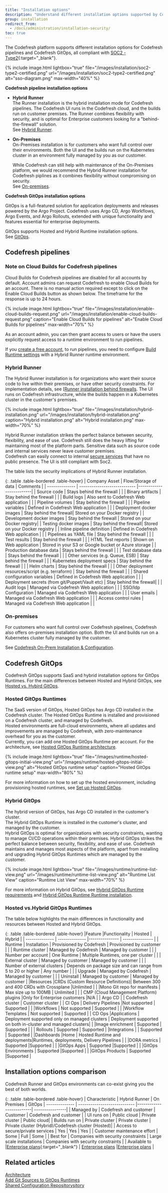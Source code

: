 ```yaml
---
title: "Installation options"
description: "Understand different installation options supported by Codefresh"
group: installation
redirect_from:
  - /docs/administration/installation-security/
toc: true
---
```


The Codefresh platform supports different installation options for Codefresh pipelines and Codefresh GitOps, all compliant with [SOC2 - Type2](https://us.aicpa.org/interestareas/frc/assuranceadvisoryservices/aicpasoc2report){:target="\_blank"}.

{% include image.html
  lightbox="true"
  file="/images/installation/soc2-type2-certified.png"
  url="/images/installation/soc2-type2-certified.png"
  alt="sso-diagram.png"
  max-width="40%"
    %} 


**Codefresh pipeline installation options**  
* **Hybrid Runner**  
  The Runner installation is the hybrid installation mode for Codefresh pipelines. The Codefresh UI runs in the Codefresh cloud, and the builds run on customer premises. The Runner combines flexibility with security, and is optimal for Enterprise customers looking for a "behind-the-firewall" solution.  
  See [Hybrid Runner](#hybrid-runner).
  

* **On-Premises**  
  On-Premises installation is for customers who want full control over their environments. Both the UI and the builds run on the Kubernetes cluster in an environment fully managed by you as our customer.  

  While Codefresh can still help with maintenance of the On-Premises platform, we would recommend the Hybrid Runner installation for Codefresh piplines as it combines flexibility without compromising on security.  
  See [On-premises](#on-premises).

**Codefresh GitOps installation options**  

GitOps is a full-featured solution for application deployments and releases powered by the Argo Project. Codefresh uses Argo CD, Argo Workflows, Argo Events, and Argo Rollouts, extended with unique functionality and features essential for enterprise deployments.

GitOps supports Hosted and Hybrid Runtime installation options.   
See [GitOps](#gitops).

## Codefresh pipelines 

### Note on Cloud Builds for Codefresh pipelines

Cloud Builds for Codefresh pipelines are disabled for all accounts by default. 
Account admins can request Codefresh to enable Cloud Builds for an account. There is no manual action required except to click on the Enable Cloud Builds button as shown below. The timeframe for the response is up to 24 hours.<br>

{% include image.html
  lightbox="true"
  file="/images/installation/enable-cloud-builds-request.png"
  url="/images/installation/enable-cloud-builds-request.png"
  caption="Enable Cloud Builds for pipelines"
  alt="Enable Cloud Builds for pipelines"
  max-width="70%"
    %} 

As an account admin, you can then grant access to users or have the users explicitly request access to a runtime environment to run pipelines. 

If you [create a free account]({{site.baseurl}}/docs/quick-start/create-codefresh-account/), to run pipelines, you need to configure [Build Runtime settings]({{site.baseurl}}/docs/pipelines/pipelines/#build-runtime) with a Hybrid Runner runtime environment.  




### Hybrid Runner

The Hybrid Runner installation is for organizations who want their source code to live within their premises, or have other security constraints. For implementation details, see [[Runner installation behind firewalls]({{site.baseurl}}/docs/installation/behind-the-firewall).
The UI runs on Codefresh infrastructure, while the builds happen in a Kubernetes cluster in the customer's premises.

{% include image.html
  lightbox="true"
  file="/images/installation/hybrid-installation.png"
  url="/images/installation/hybrid-installation.png"
  caption="Hybrid installation.png"
  alt="Hybrid installation.png"
  max-width="70%"
    %}    


Hybrid Runner installation strikes the perfect balance between security, flexibility, and ease of use. Codefresh still does the heavy lifting for maintaining most of the platform parts. Sensitive data such as source code and internal services never leave customer premises.  
Codefresh can easily connect to internal [secure services]({{site.baseurl}}/docs/installation/behind-the-firewall/#using-secure-services-in-your-pipelines) that have no public presence.
The UI is still compliant with Soc2.
  

The table lists the security implications of Hybrid Runner installation.

{: .table .table-bordered .table-hover}
| Company Asset          | Flow/Storage of data                 | Comments                  |
| -------------- | ---------------------------- |-------------------------|
| Source code       | Stays behind the firewall | |
| Binary artifacts  | Stay behind the firewall |   |
| Build logs        | Also sent to Codefresh Web application |  |
| Pipeline volumes   | Stay behind the firewall | |
| Pipeline variables   | Defined in Codefresh Web application | |
| Deployment docker images | Stay behind the firewall| Stored on your Docker registry |
| Development docker images | Stay behind the firewall | Stored on your Docker registry|
| Testing docker images | Stay behind the firewall|  Stored on your Docker registry |
| Inline pipeline definition | Defined in Codefresh Web application |  |
| Pipelines as YAML file | Stay behind the firewall |  |
| Test results | Stay behind the firewall | | 
| HTML Test reports | Shown on Web application |  Stored in your S3 or Google bucket or Azure storage  |
| Production database data | Stays behind the firewall | |
| Test database data | Stays behind the firewall | |
| Other services (e.g. Queue, ESB) | Stay behind the firewall | |
| Kubernetes deployment specs | Stay behind the firewall | |
| Helm charts | Stay behind the firewall | |
| Other deployment resources/script (e.g. terraform) | Stay behind the firewall | |
| Shared configuration variables | Defined in Codefresh Web application |  |
| Deployment secrets (from git/Puppet/Vault etc) | Stay behind the firewall|  |
| Audit logs | Managed via Codefresh Web application |  |
| SSO/Idp Configuration | Managed via Codefresh Web application |  |
| User emails | Managed via Codefresh Web application |  |
| Access control rules | Managed via Codefresh Web application | |



### On-premises   

For customers who want full control over Codefresh pipelines, Codefresh also offers on-premises installation option. Both the UI and builds run on a Kubernetes cluster fully managed by the customer.

See [Codefresh On-Prem Installation & Configuration]({{site.baseurl}}/docs/installation/codefresh-on-prem).


## Codefresh GitOps 

Codefresh GitOps supports SaaS and hybrid installation options for GitOps Runtimes. For the main differences between Hosted and Hybrid GitOps, see [Hosted vs. Hybird GitOps]({{site.baseurl}}/docs/installation/installation-options/#hosted-vshybrid-gitops).


### Hosted GitOps Runtimes
The SaaS version of GitOps, Hosted GitOps has Argo CD installed in the Codefresh cluster.
The Hosted GitOps Runtime is installed and provisioned on a Codefresh cluster, and managed by Codefresh.  
Hosted environments are full-cloud environments, where all updates and improvements are managed by Codefresh, with zero-maintenance overhead for you as the customer.  
Currently, you can add one Hosted GitOps Runtime per account.
For the architecture, see [Hosted GitOps Runtime architecture]({{site.baseurl}}/docs/installation/runtime-architecture/).

  
{% include
 image.html
 lightbox="true"
 file="/images/runtime/hosted-gitops-initial-view.png"
 url="/images/runtime/hosted-gitops-initial-view.png"
 alt="Hosted GitOps runtime setup"
 caption="Hosted GitOps runtime setup"
    max-width="80%"
%} 

  For more information on how to set up the hosted environment, including provisioning hosted runtimes, see [Set up Hosted GitOps]({{site.baseurl}}/docs/installation/gitops/hosted-runtime/).  

### Hybrid GitOps
The hybrid version of GitOps, has Argo CD installed in the customer's cluster.    
The Hybrid GitOps Runtime is installed in the customer's cluster, and managed by the customer.  
Hybrid GitOps is optimal for organizations with security constraints, wanting to manage CI/CD operations within their premises. Hybrid GitOps strikes the perfect balance between security, flexibility, and ease of use. Codefresh maintains and manages most aspects of the platform, apart from installing and upgrading Hybrid GitOps Runtimes which are managed by the customer.  

 
{% include
   image.html
   lightbox="true"
   file="/images/runtime/runtime-list-view.png"
 url="/images/runtime/runtime-list-view.png"
  alt="Runtime List View"
  caption="Runtime List View"
  max-width="70%"
%}

  For more information on Hybrid GitOps, see [Hybrid GitOps Runtime requirements]({{site.baseurl}}/docs/installation/gitops/hybrid-gitops-helm-installation/#minimum-system-requirements) and [Hybrid GitOps Runtime Runtime installation]({{site.baseurl}}/docs/installation/gitops/hybrid-gitops-helm-installation/).  



<!--- #### Git provider repos
Codefresh Runtime creates three repositories in your organization's Git provider account:

* Codefresh runtime installation repository
* Codefresh Git Sources
* Codefresh shared configuration repository

**Codefresh Runtime functionality**
The runtime:
* Ensures that the installation repository and the Git Sources are always in sync, and applies Git changes back to the cluster
* Receives events and information from the user's organization systems to execute workflows
   By default, the ingress controller directs all requests and events to the Codefresh Application Proxy. When internal and an external ingress hosts are configured, the ingress comtroller directs webhook events to the relevant Event Source and then to Argo Events (not via the Codefresh Application Proxy). -->

### Hosted vs.Hybrid GitOps Runtimes

The table below highlights the main differences in functionality and resources between Hosted and Hybrid GitOps.

{: .table .table-bordered .table-hover}
|Feature           |Functionality             |  Hosted                    | Hybrid |
| --------------          | --------------     |---------------             | --------------- |
| Runtime                 | Installation       | Provisioned by Codefresh   | Provisioned by customer       |
|                         | Runtime cluster    | Managed by Codefresh       | Managed by customer       |
|                         | Number per account | One Runtime                | Multiple Runtimes, one per cluster            |
|                         | External cluster   | Managed by customer        | Managed by customer         |
|                         | Number of external clusters | Depends on package size and can range from 5 to 20 or higher       | Any number |
|                         | Upgrade            | Managed by Codefresh       | Managed by customer |
|                         | Uninstall          | Managed by customer        | Managed by customer |
|Resources                |CRDs (Custom Resource Definitions)| Between 300 and 400 CRDs with Crossplane |Unlimited |
|                         |Mono Git repo for manifests | Max size up to 100MB | Unlimited |
|                         | CMP (Cloud Management Platform) plugins |Only for Enterprise customers    |N/A |
| Argo CD                 |                    | Codefresh cluster          | Customer cluster  |
| CI Ops                  | Delivery Pipelines |Not supported               | Supported  |
|                         |Workflows           | Not supported              | Supported  |
|                         |Workflow Templates  | Not supported              | Supported  |
| CD  Ops                 |Applications        | Deployment supported only on managed clusters | Deployment supported on both in-cluster and managed clusters|
|                         |Image enrichment    | Supported                  | Supported  |
|                         | Rollouts           | Supported                  |  Supported  |
|Integrations             |                    | Supported                  | Supported  |
|Dashboards               |Home                | Hosted Runtime and deployments|Runtimes, deployments, Delivery Pipelines |
|                         |DORA metrics        | Supported                 |Supported        |
|                         |GitOps Apps        | Supported                   |Supported        |
|                         |GitOps Environments | Supported                   |Supported        |
|                         |GitOps Products    | Supported                   |Supported        |



##  Installation options comparison
Codefresh Runner and GitOps environments can co-exist giving you the best of both worlds. 

{: .table .table-bordered .table-hover}
| Characteristic | Hybrid Runner                | On Premises              | GitOps
| -------------- | ---------------------------- |-------------------------| ----------------|
| Managed by      | Codefresh and customer      | Customer                | Codefresh and customer |
| UI runs on      | Public cloud                | Private cluster          | Public cloud|
| Builds run on   | Private cluster             | Private cluster          | Private cluster (Hybrid)/Codefresh cluster (Hosted)|
| Access to secure/private services | Yes       | Yes                      | Yes |
| Customer maintenance effort | Some            | Full                     | Some |
| Best for        | Companies with security constraints  | Large scale installations | Companies with security constraints |
| Available to    |[Enterprise plans](https://codefresh.io/contact-us/){:target="\_blank"} | [Enterprise plans](https://codefresh.io/contact-us/) |[Enterprise plans](https://codefresh.io/contact-us/) |


## Related articles
[Architecture]({{site.baseurl}}/docs/installation/runtime-architecture/)  
[Add Git Sources to GitOps Runtimes]({{site.baseurl}}/docs/installation/gitops/git-sources/)   
[Shared Configuration Repositorysitory]({{site.baseurl}}/docs/installation/gitops/shared-configuration)  

